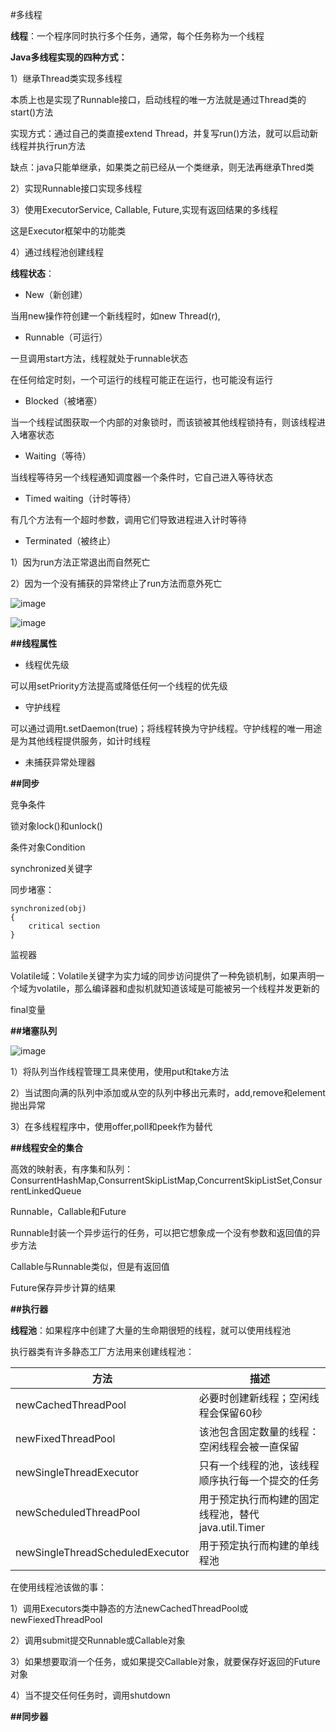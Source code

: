 #多线程

**线程**：一个程序同时执行多个任务，通常，每个任务称为一个线程

**Java多线程实现的四种方式：**

1）继承Thread类实现多线程

本质上也是实现了Runnable接口，启动线程的唯一方法就是通过Thread类的start()方法

实现方式：通过自己的类直接extend Thread，并复写run()方法，就可以启动新线程并执行run方法

缺点：java只能单继承，如果类之前已经从一个类继承，则无法再继承Thred类

2）实现Runnable接口实现多线程

3）使用ExecutorService, Callable, Future,实现有返回结果的多线程

这是Executor框架中的功能类

4）通过线程池创建线程

**线程状态**：

* New（新创建）

当用new操作符创建一个新线程时，如new Thread(r),

* Runnable（可运行）

一旦调用start方法，线程就处于runnable状态

在任何给定时刻，一个可运行的线程可能正在运行，也可能没有运行

* Blocked（被堵塞）

当一个线程试图获取一个内部的对象锁时，而该锁被其他线程锁持有，则该线程进入堵塞状态

* Waiting（等待）

当线程等待另一个线程通知调度器一个条件时，它自己进入等待状态

* Timed waiting（计时等待）

有几个方法有一个超时参数，调用它们导致进程进入计时等待

* Terminated（被终止）

1）因为run方法正常退出而自然死亡

2）因为一个没有捕获的异常终止了run方法而意外死亡

![image](https://github.com/yuanxingkefou/Learn-to-Java/blob/master/JavaSE/ThreadStatus.png)

![image](https://github.com/yuanxingkefou/Learn-to-Java/blob/master/JavaSE/ThreadStatus2.png)

**##线程属性**

* 线程优先级

可以用setPriority方法提高或降低任何一个线程的优先级

* 守护线程

可以通过调用t.setDaemon(true)；将线程转换为守护线程。守护线程的唯一用途是为其他线程提供服务，如计时线程

* 未捕获异常处理器

**##同步**

竞争条件

锁对象lock()和unlock()

条件对象Condition

synchronized关键字

同步堵塞：
```
synchronized(obj)
{
    critical section
}
```

监视器

Volatile域：Volatile关键字为实力域的同步访问提供了一种免锁机制，如果声明一个域为volatile，那么编译器和虚拟机就知道该域是可能被另一个线程并发更新的

final变量

**##堵塞队列**

![image](https://github.com/yuanxingkefou/Learn-to-Java/blob/master/JavaSE/BlockingQueue.png)

1）将队列当作线程管理工具来使用，使用put和take方法

2）当试图向满的队列中添加或从空的队列中移出元素时，add,remove和element抛出异常

3）在多线程程序中，使用offer,poll和peek作为替代

**##线程安全的集合**

高效的映射表，有序集和队列：ConsurrentHashMap,ConsurrentSkipListMap,ConcurrentSkipListSet,ConsurrentLinkedQueue

Runnable，Callable和Future

Runnable封装一个异步运行的任务，可以把它想象成一个没有参数和返回值的异步方法

Callable与Runnable类似，但是有返回值

Future保存异步计算的结果

**##执行器**

**线程池**：如果程序中创建了大量的生命期很短的线程，就可以使用线程池

执行器类有许多静态工厂方法用来创建线程池：

方法                                      |   描述
----------------------------------------|-------------------
newCachedThreadPool                     |必要时创建新线程；空闲线程会保留60秒
newFixedThreadPool                      |该池包含固定数量的线程：空闲线程会被一直保留
newSingleThreadExecutor                 |只有一个线程的池，该线程顺序执行每一个提交的任务
newScheduledThreadPool                  |用于预定执行而构建的固定线程池，替代java.util.Timer
newSingleThreadScheduledExecutor        |用于预定执行而构建的单线程池

在使用线程池该做的事：

1）调用Executors类中静态的方法newCachedThreadPool或newFiexedThreadPool

2）调用submit提交Runnable或Callable对象

3）如果想要取消一个任务，或如果提交Callable对象，就要保存好返回的Future对象

4）当不提交任何任务时，调用shutdown

**##同步器**





